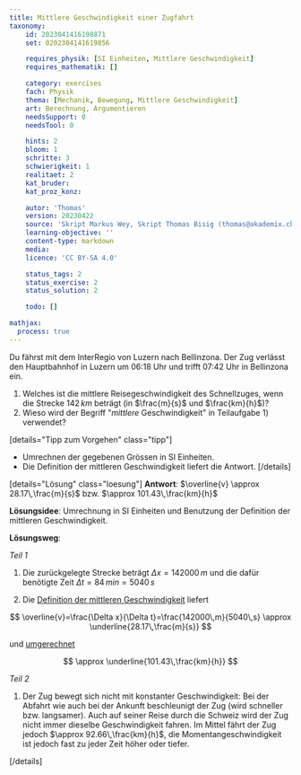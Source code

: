 ```yaml
---
title: Mittlere Geschwindigkeit einer Zugfahrt
taxonomy:
	id: 2023041416198871
	set: 0202304141619856

	requires_physik: [SI Einheiten, Mittlere Geschwindigkeit]
	requires_mathematik: []

	category: exercises
	fach: Physik
	thema: [Mechanik, Bewegung, Mittlere Geschwindigkeit]
	art: Berechnung, Argumentieren
	needsSupport: 0
	needsTool: 0

	hints: 2
	bloom: 1
	schritte: 3
	schwierigkeit: 1
	realitaet: 2
	kat_bruder:
	kat_proz_konz: 

	autor: 'Thomas'
	version: 20230422
	source: 'Skript Markus Wey, Skript Thomas Bisig (thomas@akademix.ch)'
	learning-objective: ''
	content-type: markdown
	media:
	licence: 'CC BY-SA 4.0'

	status_tags: 2
	status_exercise: 2
	status_solution: 2

	todo: []

mathjax:
  process: true
---
```

Du fährst mit dem InterRegio von Luzern nach Bellinzona. Der Zug verlässt den Hauptbahnhof in Luzern um 06:18 Uhr und trifft 07:42 Uhr in Bellinzona ein.

1. Welches ist die mittlere Reisegeschwindigkeit des Schnellzuges, wenn die Strecke $142\,km$ beträgt (in $\frac{m}{s}$ und $\frac{km}{h}$)?
2. Wieso wird der Begriff "_mittlere_ Geschwindigkeit" in Teilaufgabe 1) verwendet?

[details="Tipp zum Vorgehen" class="tipp"]
- Umrechnen der gegebenen Grössen in SI Einheiten.
- Die Definition der mittleren Geschwindigkeit liefert die Antwort.
[/details]

[details="Lösung" class="loesung"]
**Antwort**: $\overline{v} \approx 28.17\,\frac{m}{s}$ bzw. $\approx 101.43\,\frac{km}{h}$

**Lösungsidee**: Umrechnung in SI Einheiten und Benutzung der Definition der mittleren Geschwindigkeit.

**Lösungsweg**:

_Teil 1_

1. Die zurückgelegte Strecke beträgt $\Delta x=142000\,m$ und die dafür benötigte Zeit $\Delta t=84\,min=5040\,s$

2. Die [Definition der mittleren Geschwindigkeit](/konzepte/konzept-1) liefert 

$$
\overline{v}=\frac{\Delta x}{\Delta t}=\frac{142000\,m}{5040\,s} \approx \underline{28.17\,\frac{m}{s}}
$$

und [umgerechnet](/konzepte/konzept-1)

$$
\approx \underline{101.43\,\frac{km}{h}} 
$$

_Teil 2_

1. Der Zug bewegt sich nicht mit konstanter Geschwindigkeit: Bei der Abfahrt wie auch bei der Ankunft beschleunigt der Zug (wird schneller bzw. langsamer). Auch auf seiner Reise durch die Schweiz wird der Zug nicht immer dieselbe Geschwindigkeit fahren. Im Mittel fährt der Zug jedoch $\approx 92.66\,\frac{km}{h}$, die Momentangeschwindigkeit ist jedoch fast zu jeder Zeit höher oder tiefer.

[/details]